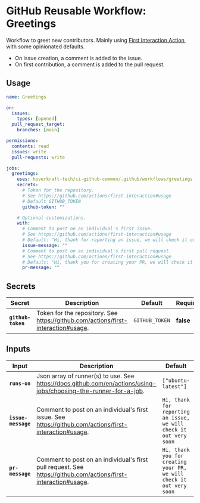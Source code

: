 <!-- start branding -->
<!-- end branding -->
<!-- start title -->

# GitHub Reusable Workflow: Greetings

<!-- end title -->
<!-- start badges -->
<!-- end badges -->
<!-- start description -->

Workflow to greet new contributors.
Mainly using [First Interaction Action](https://github.com/actions/first-interaction), with some opinionated defaults.

- On issue creation, a comment is added to the issue.
- On first contribution, a comment is added to the pull request.

<!-- end description -->
<!-- start contents -->
<!-- end contents -->

## Usage

<!-- start usage -->

```yaml
name: Greetings

on:
  issues:
    types: [opened]
  pull_request_target:
    branches: [main]

permissions:
  contents: read
  issues: write
  pull-requests: write

jobs:
  greetings:
    uses: hoverkraft-tech/ci-github-common/.github/workflows/greetings.yml@0.22.0
    secrets:
      # Token for the repository.
      # See https://github.com/actions/first-interaction#usage
      # Default GITHUB_TOKEN
      github-token: ""

    # Optional customizations.
    with:
      # Comment to post on an individual's first issue.
      # See https://github.com/actions/first-interaction#usage
      # Default: "Hi, thank for reporting an issue, we will check it out very soon"
      issue-message: ""
      # Comment to post on an individual's first pull request.
      # See https://github.com/actions/first-interaction#usage
      # Default: "Hi, thank you for creating your PR, we will check it out very soon"
      pr-message: ""
```

<!-- end usage -->

## Secrets

<!-- start secrets -->

| **Secret**                    | **Description**                                                                     | **Default**               | **Required** |
| ----------------------------- | ----------------------------------------------------------------------------------- | ------------------------- | ------------ |
| **<code>github-token</code>** | Token for the repository. See <https://github.com/actions/first-interaction#usage>. | <code>GITHUB_TOKEN</code> | **false**    |

<!-- end secrets -->

## Inputs

<!-- start inputs -->

| **Input**                      | **Description**                                                                                                    | **Default**                                                                     | **Type** | **Required** |
| ------------------------------ | ------------------------------------------------------------------------------------------------------------------ | ------------------------------------------------------------------------------- | -------- | ------------ |
| **<code>runs-on</code>**       | Json array of runner(s) to use. See <https://docs.github.com/en/actions/using-jobs/choosing-the-runner-for-a-job>. | <code>["ubuntu-latest"]</code>                                                  | `string` | **false**    |
| **<code>issue-message</code>** | Comment to post on an individual's first issue. See <https://github.com/actions/first-interaction#usage>.          | <code>Hi, thank for reporting an issue, we will check it out very soon</code>   | `string` | **false**    |
| **<code>pr-message</code>**    | Comment to post on an individual's first pull request. See <https://github.com/actions/first-interaction#usage>.   | <code>Hi, thank you for creating your PR, we will check it out very soon</code> | `string` | **false**    |

<!-- end inputs -->

<!-- start outputs -->
<!-- end outputs -->
<!-- start [.github/ghadocs/examples/] -->
<!-- end [.github/ghadocs/examples/] -->
